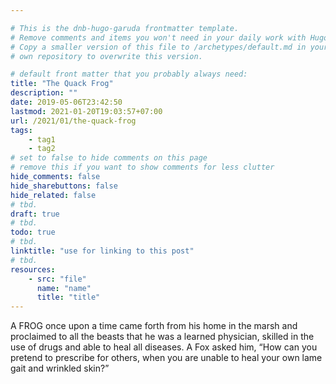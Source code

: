 ```yaml
---

# This is the dnb-hugo-garuda frontmatter template. 
# Remove comments and items you won't need in your daily work with Hugo.
# Copy a smaller version of this file to /archetypes/default.md in your
# own repository to overwrite this version.

# default front matter that you probably always need:
title: "The Quack Frog"
description: ""
date: 2019-05-06T23:42:50
lastmod: 2021-01-20T19:03:57+07:00
url: /2021/01/the-quack-frog
tags:
    - tag1
    - tag2
# set to false to hide comments on this page
# remove this if you want to show comments for less clutter
hide_comments: false
hide_sharebuttons: false
hide_related: false
# tbd.
draft: true
# tbd.
todo: true
# tbd.
linktitle: "use for linking to this post"
# tbd.
resources:
    - src: "file"
      name: "name"
      title: "title"
---
```

A FROG once upon a time came forth from his home in the marsh and proclaimed to all the beasts that he was a learned physician, skilled in the use of drugs and able to heal all diseases. A Fox asked him, “How can you pretend to prescribe for others, when you are unable to heal your own lame gait and wrinkled skin?”
